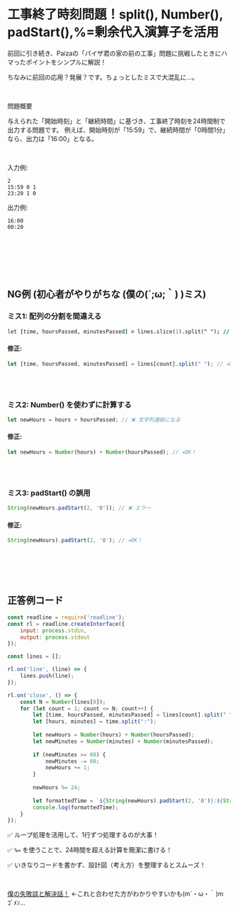 # 工事終了時刻問題！split(), Number(), padStart(),%=剰余代入演算子を活用

前回に引き続き、Paizaの「パイザ君の家の前の工事」問題に挑戦したときにハマったポイントをシンプルに解説！

ちなみに前回の応用？発展？です。ちょっとしたミスで大混乱に…。

<br>

問題概要

与えられた「開始時刻」と「継続時間」に基づき、工事終了時刻を24時間制で出力する問題です。
例えば、開始時刻が「15:59」で、継続時間が「0時間1分」なら、出力は「16:00」となる。

<br>

入力例:

    2
    15:59 0 1
    23:20 1 0

出力例:

    16:00
    00:20

<br><br><br><br><br>

## NG例 (初心者がやりがちな (僕の(´;ω;｀) )ミス)
### ミス1: 配列の分割を間違える
```j
let [time, hoursPassed, minutesPassed] = lines.slice(1).split(" "); // ❌ エラー！
```

#### 修正:
```js
let [time, hoursPassed, minutesPassed] = lines[count].split(" "); // ⭑OK！
```

<br><br>

### ミス2: Number() を使わずに計算する
```js
let newHours = hours + hoursPassed; // ❌ 文字列連結になる
```

#### 修正:
```js
let newHours = Number(hours) + Number(hoursPassed); // ⭑OK！
```

<br><br>

### ミス3: padStart() の誤用
```js
String(newHours.padStart(2, '0')); // ❌ エラー
```

#### 修正:
```js
String(newHours).padStart(2, '0'); // ⭑OK！
```

<br><br><br><br>

## 正答例コード
```js
const readline = require('readline');
const rl = readline.createInterface({
    input: process.stdin,
    output: process.stdout
});

const lines = [];

rl.on('line', (line) => {
    lines.push(line);
});

rl.on('close', () => {
    const N = Number(lines[0]);
    for (let count = 1; count <= N; count++) {
        let [time, hoursPassed, minutesPassed] = lines[count].split(" ");
        let [hours, minutes] = time.split(":");
        
        let newHours = Number(hours) + Number(hoursPassed);
        let newMinutes = Number(minutes) + Number(minutesPassed);
        
        if (newMinutes >= 60) {
            newMinutes -= 60;
            newHours += 1;
        }
        
        newHours %= 24;
        
        let formattedTime = `${String(newHours).padStart(2, '0')}:${String(newMinutes).padStart(2, '0')}`;
        console.log(formattedTime);
    }
});
```
✅ ループ処理を活用して、1行ずつ処理するのが大事！

✅ `%=` を使うことで、24時間を超える計算を簡潔に書ける！

✅ いきなりコードを書かず、設計図（考え方）を整理するとスムーズ！

<br>

[僕の失敗談と解決話！](https://paizabeginner.wordpress.com/2025/03/06/paiza%e3%81%a7%e5%9f%ba%e6%9c%ac%e3%83%9e%e3%82%b9%e3%82%bf%e3%83%bc/)  ←これと合わせた方がわかりやすいかも(m´・ω・｀)m ｺﾞﾒﾝ…

